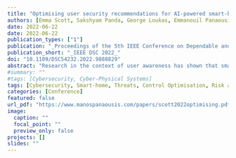 ```yaml
---
title: "Optimising user security recommendations for AI-powered smart-homes"
authors: [Emma Scott, Sakshyam Panda, George Loukas, Emmanouil Panaousis]
date: 2022-06-22
date: 2022-06-22
publication_types: ["1"]
publication: "_Proceedings of the 5th IEEE Conference on Dependable and Secure Computing_"
publication_short: "_IEEE DSC 2022_"
doi: "10.1109/DSC54232.2022.9888829"
abstract: "Research in the context of user awareness has shown that smart-home occupants often lack cybersecurity awareness even when it comes to frequently used technologies such as online social networks and email. To cope with the risks, smart-homes must be equipped with adequate cybersecurity measures besides the knowledge and time required by smart- home occupants to implement security measures. In this paper, we explore potential threats in AI-powered smart-homes and identify a list of cybersecurity controls required to mitigate their potential impact considering attack vectors, as well as the time and knowledge required to implement a control. We use optimisation to identify the best set of controls to minimise the risk exposure considering these metrics. Our comparative analysis against a random selection approach highlight that our approach is at least 25% better at minimising risk. Finally, we show how improved knowledge or time impacts the risk."
#summary: ""
#tags: [Cybersecurity, Cyber-Physical Systems]
tags: [Cybersecurity, Smart-home, Threats, Control Optimisation, Risk assessment]
categories: [Conference]
featured: false
url_pdf: "https://www.manospanaousis.com/papers/scott2022optimising.pdf"
image:
  caption: ""
  focal_point: ""
  preview_only: false
projects: []
slides: ""
---
```

